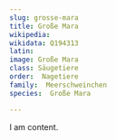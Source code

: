 ```yaml
---
slug: grosse-mara
title: Große Mara
wikipedia: 
wikidata: Q194313
latin:
image: Große Mara
class: Säugetiere
order:  Nagetiere
family:  Meerschweinchen
species:  Große Mara

---
```


I am content.
